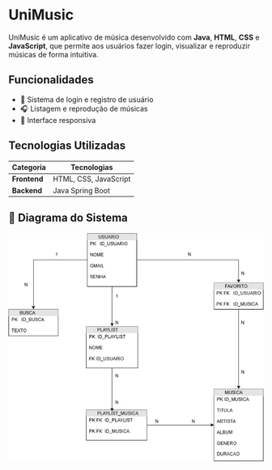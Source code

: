 # UniMusic

UniMusic é um aplicativo de música desenvolvido com **Java**, **HTML**, **CSS** e **JavaScript**, que permite aos usuários fazer login, visualizar e reproduzir músicas de forma intuitiva.

## Funcionalidades

* 🔐 Sistema de login e registro de usuário
* 🎧 Listagem e reprodução de músicas
* 🎨 Interface responsiva

## Tecnologias Utilizadas

| Categoria           | Tecnologias                       |
| ------------------- | --------------------------------- |
| **Frontend**        | HTML, CSS, JavaScript             |
| **Backend**         | Java Spring Boot                  |


## 🧠 Diagrama do Sistema

![Diagrama](diagrama.png)

